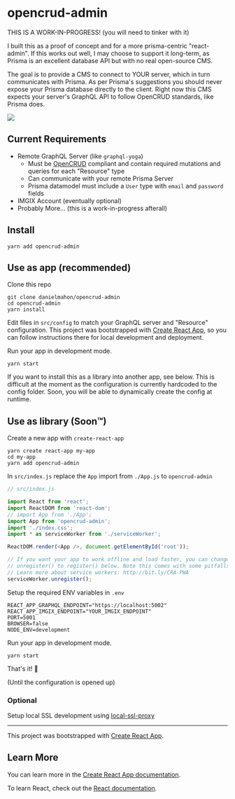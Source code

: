 # opencrud-admin

THIS IS A WORK-IN-PROGRESS!
(you will need to tinker with it)

I built this as a proof of concept and for a more prisma-centric "react-admin". If this works out well, I may choose to support it long-term, as Prisma is an excellent database API but with no real open-source CMS.

The goal is to provide a CMS to connect to YOUR server, which in turn communicates with Prisma. As per Prisma's suggestions you should never expose your Prisma database directly to the client. Right now this CMS expects your server's GraphQL API to follow OpenCRUD standards, like Prisma does.

![](https://github.com/danielmahon/opencrud-admin/blob/master/public/demo.gif?raw=true)

## Current Requirements

- Remote GraphQL Server (like `graphql-yoga`)
  - Must be [OpenCRUD](https://github.com/opencrud/opencrud) compliant and contain required mutations and queries for each "Resource" type
  - Can communicate with your remote Prisma Server
  - Prisma datamodel must include a `User` type with `email` and `password` fields
- IMGIX Account (eventually optional)
- Probably More... (this is a work-in-progress afterall)

## Install

```
yarn add opencrud-admin
```

## Use as app (recommended)

Clone this repo

```
git clone danielmahon/opencrud-admin
cd opencrud-admin
yarn install
```

Edit files in `src/config` to match your GraphQL server and "Resource" configuration.
This project was bootstrapped with [Create React App](https://github.com/facebook/create-react-app), so you can follow instructions there for local development and deployment.

Run your app in development mode.

```
yarn start
```

If you want to install this as a library into another app, see below. This is difficult at the moment as the configuration is currently hardcoded to the config folder. Soon, you will be able to dynamically create the config at runtime.

## Use as library (Soon™)

Create a new app with `create-react-app`

```
yarn create react-app my-app
cd my-app
yarn add opencrud-admin
```

In `src/index.js` replace the `App` import from `./App.js` to `opencrud-admin`

```js
// src/index.js

import React from 'react';
import ReactDOM from 'react-dom';
// import App from './App';
import App from 'opencrud-admin';
import './index.css';
import * as serviceWorker from './serviceWorker';

ReactDOM.render(<App />, document.getElementById('root'));

// If you want your app to work offline and load faster, you can change
// unregister() to register() below. Note this comes with some pitfalls.
// Learn more about service workers: http://bit.ly/CRA-PWA
serviceWorker.unregister();
```

Setup the required ENV variables in `.env`

```
REACT_APP_GRAPHQL_ENDPOINT="https://localhost:5002"
REACT_APP_IMGIX_ENDPOINT="YOUR_IMGIX_ENDPOINT"
PORT=5001
BROWSER=false
NODE_ENV=development
```

Run your app in development mode.

```
yarn start
```

That's it! 🎉

(Until the configuration is opened up)

### Optional

Setup local SSL development using [local-ssl-proxy](https://github.com/cameronhunter/local-ssl-proxy)

---

This project was bootstrapped with [Create React App](https://github.com/facebook/create-react-app).

## Learn More

You can learn more in the [Create React App documentation](https://facebook.github.io/create-react-app/docs/getting-started).

To learn React, check out the [React documentation](https://reactjs.org/).
